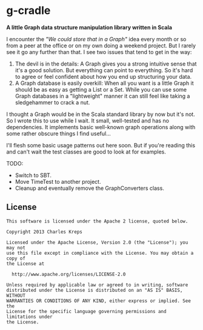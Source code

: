 # g-cradle

**A little Graph data structure manipulation library written in Scala**

I encounter the *"We could store that in a Graph"* idea every month or so from a peer at the office or on my own doing a weekend project.  But I rarely see it go any further than that.  I see two issues that tend to get in the way:

1. The devil is in the details:  A Graph gives you a strong intuitive sense that it's a good solution.  But everything can point to everything.  So it's hard to agree or feel confident about how you end up structuring your data.
2. A Graph database is easily overkill:  When all you want is a little Graph it should be as easy as getting a List or a Set.  While you can use some Graph databases in a "lightweight" manner it can still feel like taking a sledgehammer to crack a nut. 

I thought a Graph would be in the Scala standard library by now but it's not.  So I wrote this to use while I wait.  It small, well-tested and has no dependencies.  It implements basic well-known graph operations along with some rather obscure things I find useful...

I'll flesh some basic usage patterns out here soon.  But if you're reading this and can't wait the test classes are good to look at for examples.

TODO:

- Switch to SBT.
- Move TimeTest to another project.
- Cleanup and eventually remove the GraphConverters class.

## License


    This software is licensed under the Apache 2 license, quoted below.

    Copyright 2013 Charles Kreps

    Licensed under the Apache License, Version 2.0 (the "License"); you may not
    use this file except in compliance with the License. You may obtain a copy of
    the License at

      http://www.apache.org/licenses/LICENSE-2.0

    Unless required by applicable law or agreed to in writing, software
    distributed under the License is distributed on an "AS IS" BASIS, WITHOUT
    WARRANTIES OR CONDITIONS OF ANY KIND, either express or implied. See the
    License for the specific language governing permissions and limitations under
    the License.




